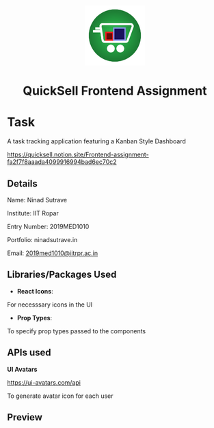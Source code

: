 <div align="center"><p align="center"><a href="https://quicksell.co/"><img src="./public/favicon.png" alt="QuickSell Logo" width="140px" /></a></p></div>

<h1 align="center">QuickSell Frontend Assignment</h1>

# Task
A task tracking application featuring a Kanban Style Dashboard

https://quicksell.notion.site/Frontend-assignment-fa2f7f8aaada4099916994bad6ec70c2

## Details
Name: Ninad Sutrave

Institute: IIT Ropar

Entry Number: 2019MED1010

Portfolio: ninadsutrave.in

Email: 2019med1010@iitrpr.ac.in

## Libraries/Packages Used
 - **React Icons**:

 For necesssary icons in the UI

 - **Prop Types**:

 To specify prop types passed to the components

 ## APIs used

 **UI Avatars**

 https://ui-avatars.com/api

 To generate avatar icon for each user

 ## Preview
